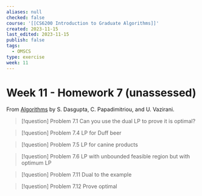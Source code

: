 ```yaml
---
aliases: null
checked: false
course: '[[CS6200 Introduction to Graduate Algorithms]]'
created: 2023-11-15
last_edited: 2023-11-15
publish: false
tags:
  - OMSCS
type: exercise
week: 11
---
```

# Week 11 - Homework 7 (unassessed)

From [Algorithms](http://algorithmics.lsi.upc.edu/docs/Dasgupta-Papadimitriou-Vazirani.pdf) by S. Dasgupta, C. Papadimitriou, and U. Vazirani.

> [!question] Problem 7.1 Can you use the dual LP to prove it is optimal?
>

>[!question] Problem 7.4 LP for Duff beer

>[!question] Problem 7.5 LP for canine products

> [!question] Problem 7.6 LP with unbounded feasible region but with optimum LP
>

>[!question] Problem 7.11 Dual to the example

>[!question] Problem 7.12 Prove optimal



